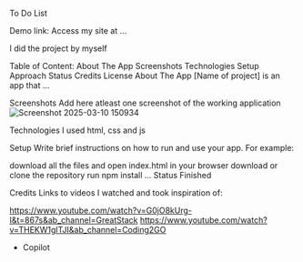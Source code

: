 To Do List

Demo link:
Access my site at ...

I did the project by myself

Table of Content:
About The App
Screenshots
Technologies
Setup
Approach
Status
Credits
License
About The App
[Name of project] is an app that ...

Screenshots
Add here atleast one screenshot of the working application ![Screenshot 2025-03-10 150934](https://github.com/user-attachments/assets/e6de53bd-55a4-4f72-a0f6-acaa4c0b3e8d)



Technologies
I used html, css and js

Setup
Write brief instructions on how to run and use your app. For example:

download all the files and open index.html in your browser
download or clone the repository
run npm install
...
Status
Finished

Credits
Links to videos I watched and took inspiration of:

https://www.youtube.com/watch?v=G0jO8kUrg-I&t=867s&ab_channel=GreatStack
https://www.youtube.com/watch?v=THEKW1gITJI&ab_channel=Coding2GO
- Copilot

